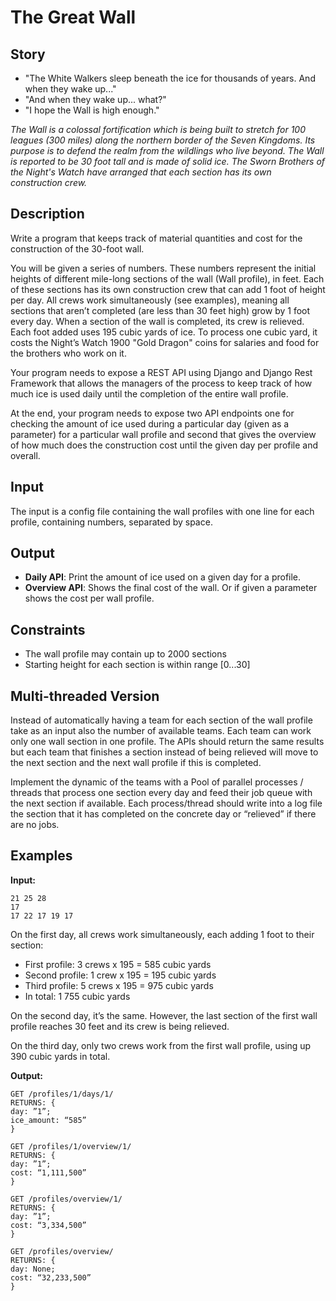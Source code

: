 # The Great Wall

## Story

- "The White Walkers sleep beneath the ice for thousands of years. And when they
wake up..."
- "And when they wake up... what?"
- "I hope the Wall is high enough."

_The Wall is a colossal fortification which is being built to stretch for 100 leagues
(300 miles) along the northern border of the Seven Kingdoms. Its purpose is to
defend the realm from the wildlings who live beyond. The Wall is reported to be 30
foot tall and is made of solid ice. The Sworn Brothers of the Night's Watch have
arranged that each section has its own construction crew._

## Description

Write a program that keeps track of material quantities and cost for the
construction of the 30-foot wall.

You will be given a series of numbers. These numbers represent the initial 
heights of different mile-long sections of the wall (Wall profile), in feet. 
Each of these sections has its own construction crew that can add 1 foot of 
height per day. All crews work simultaneously (see examples), meaning all 
sections that aren’t completed (are less than 30 feet high) grow by 1 foot 
every day. When a section of the wall is completed, its crew is relieved. 
Each foot added uses 195 cubic yards of ice. To process one cubic yard, it 
costs the Night’s Watch 1900 "Gold Dragon" coins for salaries and food for 
the brothers who work on it.

Your program needs to expose a REST API using Django and Django Rest 
Framework that allows the managers of the process to keep track of how much
ice is used daily until the completion of the entire wall profile. 

At the end, your program needs to expose two API endpoints one for checking the
amount of ice used during a particular day (given as a parameter) for 
a particular wall profile and second that gives the overview of how much 
does the construction cost until the given day per profile and overall.

## Input

The input is a config file containing the wall profiles with one line for each profile,
containing numbers, separated by space.

## Output

- **Daily API**: Print the amount of ice used on a given day for a profile.
- **Overview API**: Shows the final cost of the wall. Or if given a parameter 
  shows the
cost per wall profile.

## Constraints

- The wall profile may contain up to 2000 sections
- Starting height for each section is within range [0...30]

## Multi-threaded Version

Instead of automatically having a team for each section of the wall profile 
take as an input also the number of available teams. Each team can work only 
one wall section in one profile. The APIs should return the same results but 
each team that finishes a section instead of being relieved will move to the 
next section and the next wall profile if this is completed.

Implement the dynamic of the teams with a Pool of parallel processes / threads
that process one section every day and feed their job queue with the next 
section if available. Each process/thread should write into a log file the 
section that it has completed on the concrete day or “relieved” if there are 
no jobs.

## Examples

**Input:**

```text
21 25 28
17
17 22 17 19 17
```

On the first day, all crews work simultaneously, each adding 1 foot to
their section:

- First profile: 3 crews x 195 = 585 cubic yards
- Second profile: 1 crew x 195 = 195 cubic yards
- Third profile: 5 crews x 195 = 975 cubic yards
- In total: 1 755 cubic yards

On the second day, it’s the same. However, the last section of the first 
wall profile reaches 30 feet and its crew is being relieved.

On the third day, only two crews work from the first wall profile, using up 
390 cubic yards in total.


**Output:**

```
GET /profiles/1/days/1/
RETURNS: {
day: ”1”;
ice_amount: “585”
}

GET /profiles/1/overview/1/
RETURNS: {
day: ”1”;
cost: “1,111,500”
}

GET /profiles/overview/1/
RETURNS: {
day: ”1”;
cost: “3,334,500”
}

GET /profiles/overview/
RETURNS: {
day: None;
cost: “32,233,500”
}
```